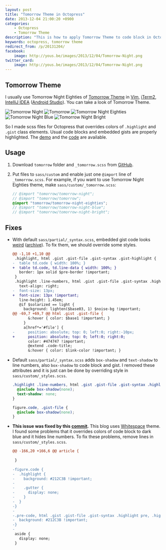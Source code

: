```yaml
---
layout: post
title: "Tomorrow Theme in Octopress"
date: 2013-12-04 21:00:20 +0900
categories:
    - Octopress
    - Tomorrow Theme
description: "This is how to apply Tomorrow Theme to code block in Octopress."
keywords: octopress, tomorrow theme
redirect_from: /p/20131204/
facebook:
    image: http://yous.be/images/2013/12/04/Tomorrow-Night.png
twitter_card:
    image: http://yous.be/images/2013/12/04/Tomorrow-Night.png
---
```


## <a id="tomorrow-theme"></a>Tomorrow Theme

I usually use Tomorrow Night Eighties of [Tomorrow Theme][] in [Vim][], [iTerm2][], [IntelliJ IDEA][] ([Android Studio][]). You can take a look of Tomorrow Theme.

[Tomorrow Theme]: https://github.com/chriskempson/tomorrow-theme
[Vim]: http://www.vim.org
[iTerm2]: http://www.iterm2.com
[IntelliJ IDEA]: http://www.jetbrains.com/idea/
[Android Studio]: http://developer.android.com/sdk/installing/studio.html

![Tomorrow Night](/images/2013/12/04/Tomorrow-Night.png "Tomorrow Night")
![Tomorrow](/images/2013/12/04/Tomorrow.png "Tomorrow")
![Tomorrow Night Eighties](/images/2013/12/04/Tomorrow-Night-Eighties.png "Tomorrow Night Eighties")
![Tomorrow Night Blue](/images/2013/12/04/Tomorrow-Night-Blue.png "Tomorrow Night Blue")
![Tomorrow Night Bright](/images/2013/12/04/Tomorrow-Night-Bright.png "Tomorrow Night Bright")

So I made scss files for Octopress that overrides colors of `.highlight` and `.gist` class elements. Usual code blocks and embedded gists are properly highlighted. The [demo][Syntax Highlighting Test] and the [code][yous.github.io/sass/custom] are available.

[Syntax Highlighting Test]: /2013/12/03/syntax-highlighting-test/
[yous.github.io/sass/custom]: https://github.com/yous/yous.github.io/tree/octopress/sass/custom

<!-- more -->

## <a id="usage"></a>Usage

1. Download `tomorrow` folder and `_tomorrow.scss` from [GitHub][yous.github.io/sass/custom].
2. Put files to `sass/custom` and enable just one `@import` line of `_tomorrow.scss`. For example, if you want to use Tomorrow Night Eighties theme, make `sass/custom/_tomorrow.scss`:

   ``` scss
   // @import "tomorrow/tomorrow-night";
   // @import "tomorrow/tomorrow";
   @import "tomorrow/tomorrow-night-eighties";
   // @import "tomorrow/tomorrow-night-blue";
   // @import "tomorrow/tomorrow-night-bright";
   ```

## <a id="fixes"></a>Fixes

- With default `sass/partial/_syntax.scss`, embedded gist code looks [weird][] ([archive][weird-archive]). To fix them, we should override some styles.

  [weird]: http://devspade.com/blog/2013/08/06/fixing-gist-embeds-in-octopress/
  [weird-archive]: https://web.archive.org/web/20150812112659/http://devspade.com/blog/2013/08/06/fixing-gist-embeds-in-octopress/

  ``` diff
  @@ -1,10 +1,10 @@
   .highlight, html .gist .gist-file .gist-syntax .gist-highlight {
  -  table td.code { width: 100%; }
  +  table td.code, td.line-data { width: 100%; }
     border: 1px solid $pre-border !important;
   }
   .highlight .line-numbers, html .gist .gist-file .gist-syntax .highlight .line_numbers {
     text-align: right;
  -  font-size: 13px;
  +  font-size: 13px !important;
     line-height: 1.45em;
     @if $solarized == light {
       background: lighten($base03, 1) $noise-bg !important;
  @@ -69,7 +69,7 @@ html .gist .gist-file {
         &:hover { color: $base1 !important; }
       }
       a[href*='#file'] {
  -      position: absolute; top: 0; left:0; right:-10px;
  +      position: absolute; top: 0; left:0; right:0;
         color: #474747 !important;
         @extend .code-title;
         &:hover { color: $link-color !important; }
  ```

- Default `sass/partial/_syntax.scss` adds `box-shadow` and `text-shadow` to line numbers, also `box-shadow` to code block and gist. I removed these attributes and it is just can be done by overriding style in `sass/custom/_styles.scss`.

  ``` scss
  .highlight .line-numbers, html .gist .gist-file .gist-syntax .highlight .line_numbers {
    @include box-shadow(none);
    text-shadow: none;
  }

  figure.code, .gist-file {
    @include box-shadow(none);
  }
  ```

- **This issue was fixed by this [commit][].** This blog uses [Whitespace][] theme. I found some problems that it overrides colors of code block to dark blue and it hides line numbers. To fix these problems, remove lines in `sass/custom/_styles.scss`.

  [commit]: https://github.com/lucaslew/whitespace/commit/b047f268c804808fb8e2d6a17cbfe8669b9da6b4
  [Whitespace]: https://github.com/lucaslew/whitespace

  ``` diff
  @@ -166,20 +166,6 @@ article {
     
   }
   
  -figure.code {
  -  .highlight {
  -    background: #212C3B !important;
  -
  -    .gutter {
  -      display: none;
  -    }
  -  }
  -}
  -
  -.pre-code, html .gist .gist-file .gist-syntax .highlight pre, .highlight code {
  -  background: #212C3B !important;
  -}
  -
   aside {
     display: none;
   }
  ```
